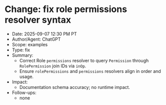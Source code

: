 # Change: fix role permissions resolver syntax

- Date: 2025-09-07 12:30 PM PT
- Author/Agent: ChatGPT
- Scope: examples
- Type: fix
- Summary:
  - Correct Role `permissions` resolver to query `Permission` through `RolePermission` join IDs via `inOp`.
  - Ensure `rolePermissions` and `permissions` resolvers align in order and usage.
- Impact:
  - Documentation schema accuracy; no runtime impact.
- Follow-ups:
  - none
